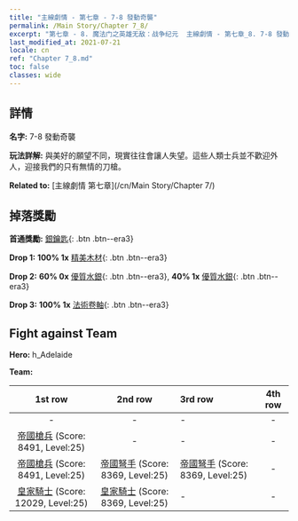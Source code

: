 ```yaml
---
title: "主線劇情 - 第七章 - 7-8 發動奇襲"
permalink: /Main Story/Chapter 7_8/
excerpt: "第七章 - 8. 魔法门之英雄无敌：战争纪元  主線劇情 - 第七章_8. 7-8 發動奇襲"
last_modified_at: 2021-07-21
locale: cn
ref: "Chapter 7_8.md"
toc: false
classes: wide
---
```


## 詳情

 **名字:** 7-8 發動奇襲

 **玩法詳解:** 與美好的願望不同，現實往往會讓人失望。這些人類士兵並不歡迎外人，迎接我們的只有無情的刀槍。

 **Related to:** [主線劇情 第七章](/cn/Main Story/Chapter 7/)

## 掉落獎勵

 **首通獎勵:** [銀鑰匙](/cn/Items/con_693/){: .btn .btn--era3}

 **Drop 1:** **100% 1x** [精美木材](/cn/Items/mat_20/){: .btn .btn--era3}

 **Drop 2:** **60% 0x** [優質水銀](/cn/Items/mat_14/){: .btn .btn--era3}, **40% 1x** [優質水銀](/cn/Items/mat_14/){: .btn .btn--era3}

 **Drop 3:** **100% 1x** [法術卷軸](/cn/Items/con_694/){: .btn .btn--era3}


## Fight against Team
 **Hero:** h_Adelaide

 **Team:**


  | 1st row | 2nd row | 3rd row | 4th row |
  |:----:|:----:|:----|:----:|
  | - | - | - | - |
  | [帝國槍兵](/cn/units/Pikeman/) (Score: 8491, Level:25)  | - | - | - |
  | [帝國槍兵](/cn/units/Pikeman/) (Score: 8491, Level:25)  | [帝國弩手](/cn/units/Marksman/) (Score: 8369, Level:25)  | [帝國弩手](/cn/units/Marksman/) (Score: 8369, Level:25)  | - |
  | [皇家騎士](/cn/units/Cavalier/) (Score: 12029, Level:25)  | [皇家騎士](/cn/units/Cavalier/) (Score: 8369, Level:25)  | - | - |


